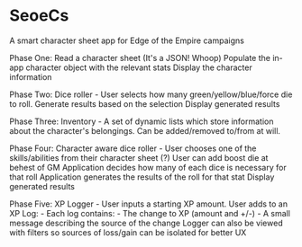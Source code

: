 # SeoeCs
A smart character sheet app for Edge of the Empire campaigns

Phase One:
  Read a character sheet (It's a JSON! Whoop)
  Populate the in-app character object with the relevant stats
  Display the character information
  

Phase Two:
  Dice roller - 
    User selects how many green/yellow/blue/force die to roll.
    Generate results based on the selection
    Display generated results
    
Phase Three:
  Inventory -
    A set of dynamic lists which store information about the character's belongings.
    Can be added/removed to/from at will.
    
Phase Four:
  Character aware dice roller -
    User chooses one of the skills/abilities from their character sheet
    (?) User can add boost die at behest of GM
    Application decides how many of each dice is necessary for that roll
    Application generates the results of the roll for that stat
    Display generated results

Phase Five:
  XP Logger -
    User inputs a starting XP amount.
    User adds to an XP Log:
      - Each log contains:
        - The change to XP (amount and +/-)
        - A small message describing the source of the change
    Logger can also be viewed with filters so sources of loss/gain can be isolated for better UX

